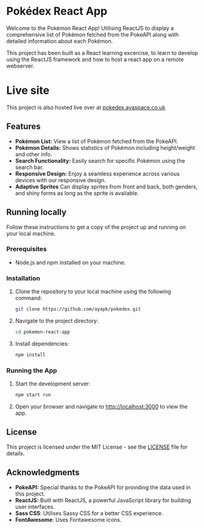 # Pokédex React App

Welcome to the Pokémon React App! Utilising ReactJS to display a comprehensive list of Pokémon fetched from the PokeAPI along with detailed information about each Pokémon.

This project has been built as a React learning excercise, to learn to develop using the ReactJS framework and how to host a react app on a remote webserver.

# Live site

This project is also hosted live over at [pokedex.ayaspace.co.uk](https://pokedex.ayaspace.co.uk)

## Features

- **Pokémon List:** View a list of Pokémon fetched from the PokeAPI.
- **Pokémon Details:** Shows statistics of Pokémon including height/weight and other info.
- **Search Functionality:** Easily search for specific Pokémon using the search bar.
- **Responsive Design:** Enjoy a seamless experience across various devices with our responsive design.
- **Adaptive Sprites** Can display sprites from front and back, both genders, and shiny forms as long as the sprite is available.

## Running locally

Follow these instructions to get a copy of the project up and running on your local machine.

### Prerequisites

- Node.js and npm installed on your machine.

### Installation

1. Clone the repository to your local machine using the following command:

    ```bash
    git clone https://github.com/ayapk/pokedex.git
    ```

2. Navigate to the project directory:

    ```bash
    cd pokemon-react-app
    ```

3. Install dependencies:

    ```bash
    npm install
    ```

### Running the App

1. Start the development server:

    ```bash
    npm start run
    ```

2. Open your browser and navigate to [http://localhost:3000](http://localhost:3000) to view the app.

## License

This project is licensed under the MIT License - see the [LICENSE](LICENSE) file for details.

## Acknowledgments

- **PokeAPI:** Special thanks to the PokeAPI for providing the data used in this project.
- **ReactJS:** Built with ReactJS, a powerful JavaScript library for building user interfaces.
- **Sass CSS**: Utilises Sassy CSS for a better CSS experience.
- **FontAwesome**: Uses Fontawesome icons.

